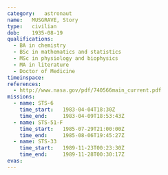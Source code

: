 ```yaml
---
category:	astronaut
name:	MUSGRAVE, Story 
type:	civilian
dob:	1935-08-19
qualifications:
  - BA in chemistry
  - BSc in mathematics and statistics
  - MSc in physiology and biophysics
  - MA in literature
  - Doctor of Medicine
timeinspace:	
references:
  - http://www.nasa.gov/pdf/740566main_current.pdf
missions:
  - name: STS-6
    time_start:   1983-04-04T18:30Z
    time_end:     1983-04-09T18:53:43Z
  - name: STS-51-F
    time_start:   1985-07-29T21:00:00Z
    time_end:     1985-08-06T19:45:27Z
  - name: STS-33
    time_start:   1989-11-23T00:23:30Z
    time_end:     1989-11-28T00:30:17Z
evas:
---
```

